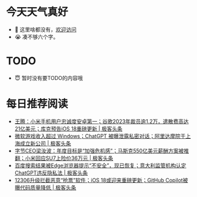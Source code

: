 # 今天天气真好
- 👋 这里啥都没有，[欢迎访问](https://zhangfeng-ola.github.io/)
- 😭 凑不够六个字。
<!---
- 👀 I’m interested in ...
- 🌱 I’m currently learning ...
- 💞️ I’m looking to collaborate on ...
- 📫 How to reach me ...
- 😇 I'm doing something ...

--->

# TODO 
- 😇 暂时没有要TODO的内容哦

<!---
zhangfeng-ola/zhangfeng-ola is a ✨ special ✨ repository because its `README.md` (this file) appears on your GitHub profile.
You can click the Preview link to take a look at your changes.
--->

# 每日推荐阅读
<!-- BLOG-POST-LIST:START -->
- [王腾：小米手机用户忠诚度安卓第一；谷歌2023年裁员逾1.2万，遣散费高达21亿美元；库克预告iOS 18重磅更新 | 极客头条](https://blog.csdn.net/weixin_39786569/article/details/135986654)
- [微软游戏收入超过 Windows；​ChatGPT 被曝泄露私密对话；阿里达摩院于上海成立新公司 | 极客头条](https://blog.csdn.net/weixin_39786569/article/details/135968145)
- [字节CEO梁汝波：年度目标是“加强危机感”；马斯克550亿美元薪酬方案被推翻；小米回应SU7上险价36万元 | 极客头条](https://blog.csdn.net/weixin_39786569/article/details/135951510)
- [百度搜索结果被Edge浏览器提示“不安全”，现已恢复；意大利监管机构认定ChatGPT违反隐私法 | 极客头条](https://blog.csdn.net/weixin_39786569/article/details/135929803)
- [12306升级拦截恶意“抢票”软件；iOS 18或迎来重磅更新；GitHub Copilot被曝代码质量降低 | 极客头条](https://blog.csdn.net/weixin_39786569/article/details/135906666)
<!-- BLOG-POST-LIST:END -->

